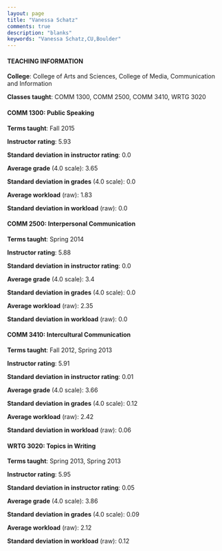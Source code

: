 ```yaml
---
layout: page
title: "Vanessa Schatz" 
comments: true
description: "blanks"
keywords: "Vanessa Schatz,CU,Boulder"
---
```

<head>
<script src="https://ajax.googleapis.com/ajax/libs/jquery/2.1.3/jquery.min.js"></script>
<script src="https://dl.dropboxusercontent.com/s/pc42nxpaw1ea4o9/highcharts.js?dl=0"></script>
<!-- <script src="../assets/js/highcharts.js"></script> -->
<style type="text/css">@font-face {
	font-family: "Bebas Neue";
	src: url(https://www.filehosting.org/file/details/544349/BebasNeue Regular.otf) format("opentype");
	}
	h1.Bebas { 
		font-family: "Bebas Neue", Verdana, Tahoma;
	}
</style>
</head>
	   
#### TEACHING INFORMATION

**College**: College of Arts and Sciences, College of Media, Communication and Information

**Classes taught**: COMM 1300, COMM 2500, COMM 3410, WRTG 3020

#### COMM 1300: Public Speaking

**Terms taught**: Fall 2015

**Instructor rating**: 5.93

**Standard deviation in instructor rating**: 0.0

**Average grade** (4.0 scale): 3.65

**Standard deviation in grades** (4.0 scale): 0.0

**Average workload** (raw): 1.83

**Standard deviation in workload** (raw): 0.0

#### COMM 2500: Interpersonal Communication

**Terms taught**: Spring 2014

**Instructor rating**: 5.88

**Standard deviation in instructor rating**: 0.0

**Average grade** (4.0 scale): 3.4

**Standard deviation in grades** (4.0 scale): 0.0

**Average workload** (raw): 2.35

**Standard deviation in workload** (raw): 0.0

#### COMM 3410: Intercultural Communication

**Terms taught**: Fall 2012, Spring 2013

**Instructor rating**: 5.91

**Standard deviation in instructor rating**: 0.01

**Average grade** (4.0 scale): 3.66

**Standard deviation in grades** (4.0 scale): 0.12

**Average workload** (raw): 2.42

**Standard deviation in workload** (raw): 0.06

#### WRTG 3020: Topics in Writing

**Terms taught**: Spring 2013, Spring 2013

**Instructor rating**: 5.95

**Standard deviation in instructor rating**: 0.05

**Average grade** (4.0 scale): 3.86

**Standard deviation in grades** (4.0 scale): 0.09

**Average workload** (raw): 2.12

**Standard deviation in workload** (raw): 0.12

